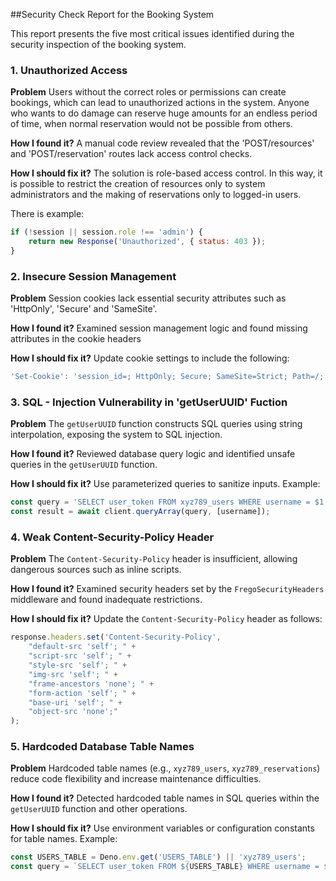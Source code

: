 ##Security Check Report for the Booking System

This report presents the five most critical issues identified during the security inspection of the booking system.

### **1. Unauthorized Access**

**Problem**
Users without the correct roles or permissions can create bookings, which can lead to unauthorized actions in the system. Anyone who wants to do damage can reserve huge amounts for an endless period of time, when normal reservation would not be possible from others.

**How I found it?**
A manual code review revealed that the 'POST/resources' and 'POST/reservation' routes lack access control checks.

**How I should fix it?**
The solution is role-based access control. In this way, it is possible to restrict the creation of resources only to system administrators and the making of reservations only to logged-in users. 

There is example: 
  ```javascript
if (!session || session.role !== 'admin') {
      return new Response('Unauthorized', { status: 403 });
  }
  ```
### **2. Insecure Session Management**

**Problem**
Session cookies lack essential security attributes such as 'HttpOnly', 'Secure' and 'SameSite'.

**How I found it?**
Examined session management logic and found missing attributes in the cookie headers

**How I should fix it?**
Update cookie settings to include the following:
  ```javascript
  'Set-Cookie': 'session_id=; HttpOnly; Secure; SameSite=Strict; Path=/; Max-Age=0',
  ```

### **3. SQL - Injection Vulnerability in 'getUserUUID' Fuction**

**Problem**
The `getUserUUID` function constructs SQL queries using string interpolation, exposing the system to SQL injection.

**How I found it?**
Reviewed database query logic and identified unsafe queries in the `getUserUUID` function.

**How I should fix it?**
Use parameterized queries to sanitize inputs. Example:
  ```javascript
  const query = 'SELECT user_token FROM xyz789_users WHERE username = $1';
  const result = await client.queryArray(query, [username]);
  ```

### **4. Weak Content-Security-Policy Header**

**Problem**
The `Content-Security-Policy` header is insufficient, allowing dangerous sources such as inline scripts.

**How I found it?**
Examined security headers set by the `FregoSecurityHeaders` middleware and found inadequate restrictions.

**How I should fix it?**
Update the `Content-Security-Policy` header as follows:
  ```javascript
  response.headers.set('Content-Security-Policy',
      "default-src 'self'; " +
      "script-src 'self'; " +
      "style-src 'self'; " +
      "img-src 'self'; " +
      "frame-ancestors 'none'; " +
      "form-action 'self'; " +
      "base-uri 'self'; " +
      "object-src 'none';"
  );
  ```

### **5. Hardcoded Database Table Names**

**Problem**
Hardcoded table names (e.g., `xyz789_users`, `xyz789_reservations`) reduce code flexibility and increase maintenance difficulties.

**How I found it?**
Detected hardcoded table names in SQL queries within the `getUserUUID` function and other operations.

**How I should fix it?**
Use environment variables or configuration constants for table names. Example:
  ```javascript
  const USERS_TABLE = Deno.env.get('USERS_TABLE') || 'xyz789_users';
  const query = `SELECT user_token FROM ${USERS_TABLE} WHERE username = $1`;
  ```